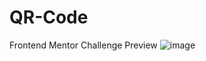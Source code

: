 # QR-Code
Frontend Mentor Challenge
Preview
![image](https://user-images.githubusercontent.com/94977416/170105538-747ac1e3-eb6b-4acb-a05a-4239228d353f.png)
